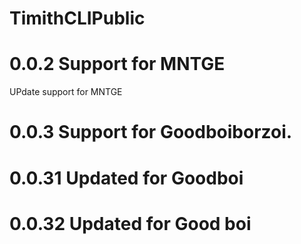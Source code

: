 # TimithCLIPublic
# 0.0.2 Support for MNTGE
UPdate support for MNTGE
# 0.0.3 Support for Goodboiborzoi.
# 0.0.31 Updated for Goodboi
# 0.0.32 Updated for Good boi
